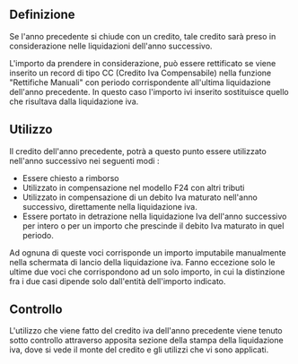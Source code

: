 ## Definizione

Se l'anno precedente si chiude con un credito, tale credito sarà preso in considerazione nelle liquidazioni dell'anno successivo.

L'importo da prendere in considerazione, può essere rettificato se viene inserito un record di tipo CC (Credito Iva Compensabile) nella funzione "Rettifiche Manuali" con periodo corrispondente all'ultima liquidazione dell'anno precedente.
In questo caso l'importo ivi inserito sostituisce quello che risultava dalla liquidazione iva.

## Utilizzo

Il credito dell'anno precedente, potrà a questo punto essere utilizzato nell'anno successivo nei seguenti modi : 
* Essere chiesto a rimborso
* Utilizzato in compensazione nel modello F24 con altri tributi
* Utilizzato in compensazione di un debito Iva maturato nell'anno successivo, direttamente nella liquidazione iva.
* Essere portato in detrazione nella liquidazione Iva dell'anno successivo per intero o per un importo che prescinde il debito Iva maturato in quel periodo.

Ad ognuna di queste voci corrisponde un importo imputabile manualmente nella schermata di lancio della liquidazione iva. Fanno eccezione solo le ultime due voci che corrispondono ad un solo importo, in cui la distinzione fra i due casi dipende solo dall'entità dell'importo indicato.

## Controllo

L'utilizzo che viene fatto del credito iva dell'anno precedente viene tenuto sotto controllo attraverso apposita sezione della stampa della liquidazione iva, dove si vede il monte del credito e gli utilizzi che vi sono applicati.

